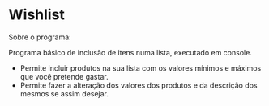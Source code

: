 # Wishlist

Sobre o programa:  

Programa básico de inclusão de itens numa lista, executado em console.

* Permite incluir produtos na sua lista com os valores mínimos e máximos que você pretende gastar.
* Permite fazer a alteração dos valores dos produtos e da descrição dos mesmos se assim desejar.
